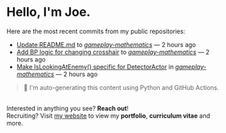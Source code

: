 # Hello, I'm Joe.
Here are the most recent commits from my public repositories:<br>
<!--activity_section_start-->
- [Update README.md](https://github.com/joebinns/gameplay-mathematics/commit/d55ac4440b13d42324b0b377b87f206009f493de) to [*gameplay-mathematics*](https://github.com/joebinns/gameplay-mathematics) — 2 hours ago
- [Add BP logic for changing crosshair](https://github.com/joebinns/gameplay-mathematics/commit/87bfb0d8e26ad6f3f56e1200578390c4f62e9283) to [*gameplay-mathematics*](https://github.com/joebinns/gameplay-mathematics) — 2 hours ago
- [Make IsLookingAtEnemy() specific for DetectorActor](https://github.com/joebinns/gameplay-mathematics/commit/ef6b07f13c5ff6eac5d21c80a172bcfe15268a0c) in [*gameplay-mathematics*](https://github.com/joebinns/gameplay-mathematics) — 2 hours ago
<!--activity_section_end-->
> 🚀 I'm auto-generating this content using Python and GitHub Actions.

<br>Interested in anything you see? **Reach out**!<br>
Recruiting? Visit [my website](https://joebinns.com/) to view my **portfolio**, **curriculum vitae** and more.

